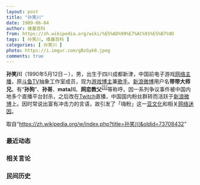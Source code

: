 ```yaml
---
layout: post
title: "孙笑川"
date: 1989-06-04
author: 维基百科
from: https://zh.wikipedia.org/wiki/%E5%AD%99%E7%AC%91%E5%B7%9D
tags: [ 孙笑川, 维基百科 ]
categories: [ 孙笑川 ]
photo: https://i.imgur.com/gBzGyk0.jpeg
comments: true
---
```

<div class="mw-parser-output">
<div id="noteTA-ec7dba8d" class="noteTA"><div class="noteTA-local"><div data-noteta-code="zh-cn:emoji; zh-tw:表情圖示; zh-hk:表情圖標;"></div><div data-noteta-code="zh-cn:二维码; zh-tw:QR碼;"></div><div data-noteta-code="zh-cn:视频; zh-tw:影片;"></div></div></div>

<p><b>孙笑川</b>（1990年5月12日<span class="useeditintro" title="Template:BLP editintro">－</span>），男，出生于四川成都新津，中国前电子游戏<a href="/wiki/%E7%BD%91%E7%BB%9C%E4%B8%BB%E6%92%AD" class="mw-redirect" title="网络主播">网络主播</a>，原<a href="/wiki/%E6%96%97%E9%B1%BCTV" class="mw-redirect" title="斗鱼TV">斗鱼TV</a>抽象工作室成员，现为<a href="/wiki/%E5%8D%9A%E4%B8%BB" class="mw-redirect" title="博主">游戏博主</a>兼<a href="/wiki/%E6%AD%8C%E6%89%8B" title="歌手">歌手</a>。<a href="/wiki/%E6%96%B0%E6%B5%AA%E5%BE%AE%E5%8D%9A" title="新浪微博">新浪微博</a>用户名<b>带带大师兄</b>。有“<b>孙狗</b>”、<b>孙哥</b>、<b>mata川</b>、<b>网恋教父</b><sup id="cite_ref-5" class="reference"><a href="#cite_note-5">[5]</a></sup>等称呼。因一系列争议事件被中国内地多个直播平台封杀，之后改在<a href="/wiki/Twitch" title="Twitch">Twitch</a>直播，中国国内粉丝群转而活跃于<a href="/wiki/%E6%96%B0%E6%B5%AA%E5%BE%AE%E5%8D%9A" title="新浪微博">新浪微博</a>上。因时常说出富有冲击力的言语，故引发了「嗨粉」这一<a href="/wiki/%E4%BA%9A%E6%96%87%E5%8C%96" class="mw-redirect" title="亚文化">亚文化</a>和相关<a href="/wiki/%E7%B6%B2%E8%B7%AF%E8%BF%B7%E5%9B%A0" title="網路迷因">网络迷因</a>。
</p>
</div><noscript><img src="//zh.wikipedia.org/wiki/Special:CentralAutoLogin/start?type=1x1" alt="" title="" width="1" height="1" style="border: none; position: absolute;"></noscript>
<div class="printfooter" data-nosnippet="">取自“<a dir="ltr" href="https://zh.wikipedia.org/w/index.php?title=孙笑川&amp;oldid=73708432">https://zh.wikipedia.org/w/index.php?title=孙笑川&amp;oldid=73708432</a>”</div><div id="recent-news"><h3>最近动态</h3><ul></ul></div><div id="open-opinion"><h3>相关言论</h3><ul></ul></div><div id="mjls-record"><h3>民间历史</h3><ul></ul></div>